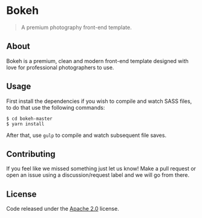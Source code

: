 # Bokeh

> A premium photography front-end template.

## About

Bokeh is a premium, clean and modern front-end template designed with love for professional photographers to use.

## Usage

First install the dependencies if you wish to compile and watch SASS files, to do that use the following commands:

```
$ cd bokeh-master
$ yarn install
```

After that, use ```gulp``` to compile and watch subsequent file saves.

## Contributing

If you feel like we missed something just let us know! Make a pull request or open an issue using a discussion/request label and we will go from there.

## License

Code released under the [Apache 2.0](LICENSE) license.
